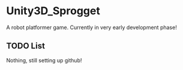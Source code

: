 Unity3D_Sprogget
================

A robot platformer game. Currently in very early development phase!


TODO List
---------
Nothing, still setting  up github!
